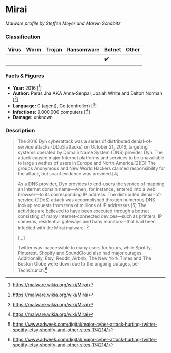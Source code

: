 # Mirai

_Malware profile by Steffen Meyer and Marvin Schäbitz_

### Classification

| Virus              | Worm               | Trojan             | Ransomware         | Botnet             | Other                                   |
|:-------------------|:-------------------|:-------------------|:-------------------|:-------------------|:----------------------------------------|
|  |  |  |  | :heavy_check_mark: | 
### Facts & Figures

* **Year:** 2016 \[[^1]\]
* **Author:** Paras Jha AKA Anna-Senpai, Josiah White and Dalton Norman \[[^1]\]
* **Language:** C (agent), Go (controller) \[[^1]\]
* **Infections:** 9.000.000 computers \[[^1]\]
* **Damage:** unknown

### Description

>The 2016 Dyn cyberattack was a series of distributed denial-of-service attacks (DDoS attacks) on October 21, 2016, targeting systems operated by Domain Name System (DNS) provider Dyn. The attack caused major Internet platforms and services to be unavailable to large swathes of users in Europe and North America.[2][3] The groups Anonymous and New World Hackers claimed responsibility for the attack, but scant evidence was provided.[4]
>
>As a DNS provider, Dyn provides to end-users the service of mapping an Internet domain name—when, for instance, entered into a web browser—to its corresponding IP address. The distributed denial-of-service (DDoS) attack was accomplished through numerous DNS lookup requests from tens of millions of IP addresses.[5] The activities are believed to have been executed through a botnet consisting of many Internet-connected devices—such as printers, IP cameras, residential gateways and baby monitors—that had been infected with the Mirai malware. [^2]
>
> \[...\]
> 
> Twitter was inaccessible to many users for hours, while Spotify, Pinterest, Shopify and SoundCloud also had major outages. Additionally, Etsy, Reddit, Airbnb, The New York Times and The Boston Globe were down due to the ongoing outages, per TechCrunch.[^2]

[^1]: https://malware.wikia.org/wiki/Mirai
[^2]: https://www.adweek.com/digital/major-cyber-attack-hurting-twitter-spotify-etsy-shopify-and-other-sites-174214/
[^3]: https://en.wikipedia.org/wiki/2016_Dyn_cyberattack
